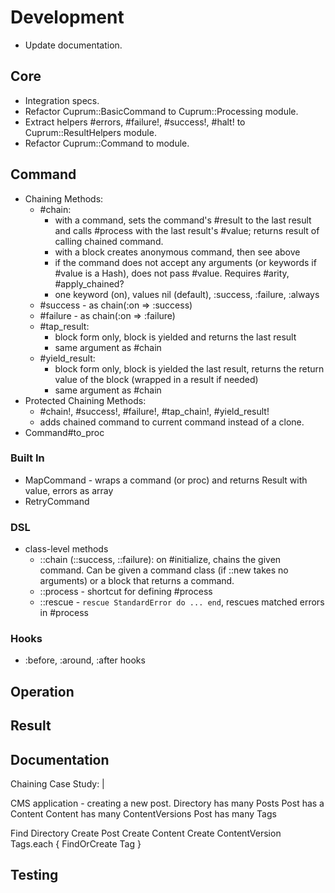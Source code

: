 # Development

- Update documentation.

## Core

- Integration specs.
- Refactor Cuprum::BasicCommand to Cuprum::Processing module.
- Extract helpers #errors, #failure!, #success!, #halt! to
  Cuprum::ResultHelpers module.
- Refactor Cuprum::Command to module.

## Command

- Chaining Methods:
  - #chain:
    - with a command, sets the command's #result to the last result and calls
      #process with the last result's #value; returns result of calling chained
      command.
    - with a block creates anonymous command, then see above
    - if the command does not accept any arguments (or keywords if #value is a
      Hash), does not pass #value. Requires #arity, #apply_chained?
    - one keyword (on), values nil (default), :success, :failure, :always
  - #success - as chain(:on => :success)
  - #failure - as chain(:on => :failure)
  - #tap_result:
    - block form only, block is yielded and returns the last result
    - same argument as #chain
  - #yield_result:
    - block form only, block is yielded the last result, returns the return
      value of the block (wrapped in a result if needed)
    - same argument as #chain
- Protected Chaining Methods:
  - #chain!, #success!, #failure!, #tap_chain!, #yield_result!
  - adds chained command to current command instead of a clone.
- Command#to_proc

### Built In

- MapCommand - wraps a command (or proc) and returns Result with value, errors
  as array
- RetryCommand

### DSL

- class-level methods
  - ::chain (::success, ::failure):
    on #initialize, chains the given command. Can be given a command class
    (if ::new takes no arguments) or a block that returns a command.
  - ::process - shortcut for defining #process
  - ::rescue - `rescue StandardError do ... end`, rescues matched errors in #process

### Hooks

- :before, :around, :after hooks

## Operation

## Result

## Documentation

Chaining Case Study: |

  CMS application - creating a new post.
  Directory has many Posts
  Post has a Content
  Content has many ContentVersions
  Post has many Tags

  Find Directory
  Create Post
  Create Content
  Create ContentVersion
  Tags.each { FindOrCreate Tag }

## Testing
